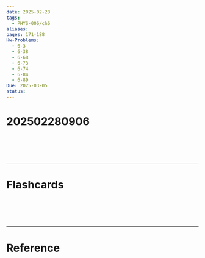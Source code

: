 ```yaml
---
date: 2025-02-28
tags:
  - PHYS-006/ch6
aliases: 
pages: 171-188
Hw-Problems:
  - 6-3
  - 6-38
  - 6-68
  - 6-73
  - 6-74
  - 6-84
  - 6-89
Due: 2025-03-05
status:
---
```

# 202502280906


# ‌
---
# Flashcards


# ‌
---
# Reference
